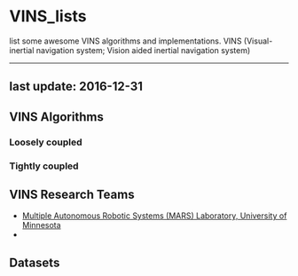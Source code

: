 # VINS_lists
list some awesome VINS algorithms and implementations. VINS (Visual-inertial navigation system; Vision aided inertial navigation system)

---
last update: 2016-12-31 
---

## VINS Algorithms

### Loosely coupled 
### Tightly coupled

## VINS Research Teams
+ [Multiple Autonomous Robotic Systems (MARS) Laboratory, University of Minnesota](http://mars.cs.umn.edu/index.php)
+ 

## Datasets
